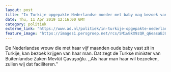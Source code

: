 ```yaml
---
layout: post
title: "In Turkije opgepakte Nederlandse moeder met baby mag bezoek van man"
date: Thu, 11 Apr 2019 12:16:00 GMT
category: politiek
externe_link: "https://www.ad.nl/politiek/in-turkije-opgepakte-nederlandse-moeder-met-baby-mag-bezoek-van-man~afbd4bd7/"
feature_image: "https://images1.persgroep.net/rcs/5M1wBkX9zQR_q6easaBJU1vDfWo/diocontent/145305710/_fitwidth/400/?appId=21791a8992982cd8da851550a453bd7f&quality=0.7"
---
```


De Nederlandse vrouw die met haar vijf maanden oude baby vast zit in Turkije, kan bezoek krijgen van haar man. Dat zegt de Turkse minister van Buitenlandse Zaken Mevlüt Çavuşoğlu. ,,Als haar man haar wil bezoeken, zullen wij dat faciliteren.’’
